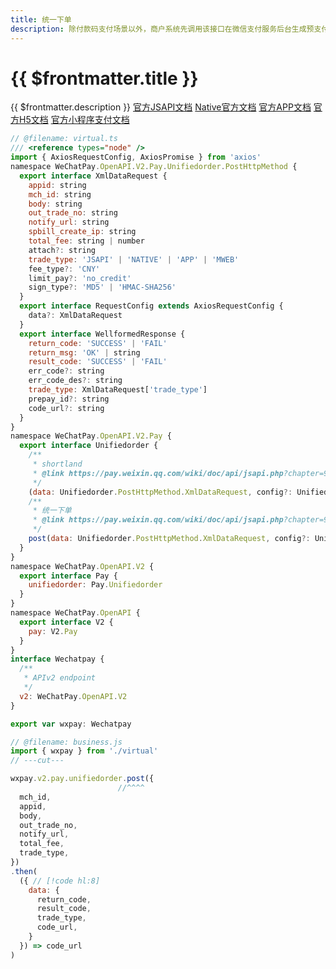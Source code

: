 ```yaml
---
title: 统一下单
description: 除付款码支付场景以外，商户系统先调用该接口在微信支付服务后台生成预支付交易单，返回正确的预支付交易会话标识后再按Native、JSAPI、APP等不同场景生成交易串调起支付。
---
```


# {{ $frontmatter.title }}

{{ $frontmatter.description }} [官方JSAPI文档](https://pay.weixin.qq.com/wiki/doc/api/jsapi.php?chapter=9_1) [Native官方文档](https://pay.weixin.qq.com/wiki/doc/api/native.php?chapter=9_1) [官方APP文档](https://pay.weixin.qq.com/wiki/doc/api/app/app.php?chapter=9_1) [官方H5文档](https://pay.weixin.qq.com/wiki/doc/api/H5.php?chapter=9_20&index=1) [官方小程序支付文档](https://pay.weixin.qq.com/wiki/doc/api/wxa/wxa_api.php?chapter=9_1)

```js twoslash
// @filename: virtual.ts
/// <reference types="node" />
import { AxiosRequestConfig, AxiosPromise } from 'axios'
namespace WeChatPay.OpenAPI.V2.Pay.Unifiedorder.PostHttpMethod {
  export interface XmlDataRequest {
    appid: string
    mch_id: string
    body: string
    out_trade_no: string
    notify_url: string
    spbill_create_ip: string
    total_fee: string | number
    attach?: string
    trade_type: 'JSAPI' | 'NATIVE' | 'APP' | 'MWEB'
    fee_type?: 'CNY'
    limit_pay?: 'no_credit'
    sign_type?: 'MD5' | 'HMAC-SHA256'
  }
  export interface RequestConfig extends AxiosRequestConfig {
    data?: XmlDataRequest
  }
  export interface WellformedResponse {
    return_code: 'SUCCESS' | 'FAIL'
    return_msg: 'OK' | string
    result_code: 'SUCCESS' | 'FAIL'
    err_code?: string
    err_code_des?: string
    trade_type: XmlDataRequest['trade_type']
    prepay_id?: string
    code_url?: string
  }
}
namespace WeChatPay.OpenAPI.V2.Pay {
  export interface Unifiedorder {
    /**
     * shortland
     * @link https://pay.weixin.qq.com/wiki/doc/api/jsapi.php?chapter=9_1
     */
    (data: Unifiedorder.PostHttpMethod.XmlDataRequest, config?: Unifiedorder.PostHttpMethod.RequestConfig): AxiosPromise<Unifiedorder.PostHttpMethod.WellformedResponse>
    /**
     * 统一下单
     * @link https://pay.weixin.qq.com/wiki/doc/api/jsapi.php?chapter=9_1
     */
    post(data: Unifiedorder.PostHttpMethod.XmlDataRequest, config?: Unifiedorder.PostHttpMethod.RequestConfig): AxiosPromise<Unifiedorder.PostHttpMethod.WellformedResponse>
  }
}
namespace WeChatPay.OpenAPI.V2 {
  export interface Pay {
    unifiedorder: Pay.Unifiedorder
  }
}
namespace WeChatPay.OpenAPI {
  export interface V2 {
    pay: V2.Pay
  }
}
interface Wechatpay {
  /**
   * APIv2 endpoint
   */
  v2: WeChatPay.OpenAPI.V2
}

export var wxpay: Wechatpay

// @filename: business.js
import { wxpay } from './virtual'
// ---cut---

wxpay.v2.pay.unifiedorder.post({
                        //^^^^
  mch_id,
  appid,
  body,
  out_trade_no,
  notify_url,
  total_fee,
  trade_type,
})
.then(
  ({ // [!code hl:8]
    data: {
      return_code,
      result_code,
      trade_type,
      code_url,
    }
  }) => code_url
)
```
